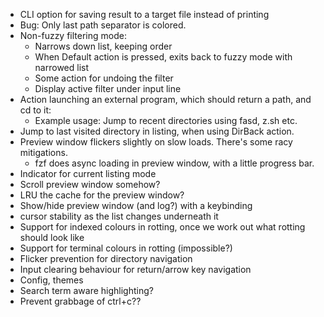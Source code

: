 * CLI option for saving result to a target file instead of printing
* Bug: Only last path separator is colored.
* Non-fuzzy filtering mode:
    - Narrows down list, keeping order
    - When Default action is pressed, exits back to fuzzy mode with narrowed list
    - Some action for undoing the filter
    - Display active filter under input line
* Action launching an external program, which should return a path, and cd to it:
  - Example usage: Jump to recent directories using fasd, z.sh etc.
* Jump to last visited directory in listing, when using DirBack action.
* Preview window flickers slightly on slow loads. There's some racy mitigations.
  - fzf does async loading in preview window, with a little progress bar.
* Indicator for current listing mode
* Scroll preview window somehow?
* LRU the cache for the preview window?
* Show/hide preview window (and log?) with a keybinding
* cursor stability as the list changes underneath it
* Support for indexed colours in rotting, once we work out what rotting should look like
* Support for terminal colours in rotting (impossible?)
* Flicker prevention for directory navigation
* Input clearing behaviour for return/arrow key navigation
* Config, themes
* Search term aware highlighting?
* Prevent grabbage of ctrl+c??
